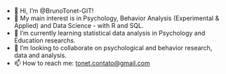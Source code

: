 - 👋 Hi, I’m @BrunoTonet-GIT!
- 👀 My main interest is in Psychology, Behavior Analysis (Experimental & Applied) and Data Science - with R and SQL.
- 🌱 I’m currently learning statistical data analysis in Psychology and Education researchs.
- 💞️ I’m looking to collaborate on psychological and behavior research, data and analysis.
- 📫 How to reach me: tonet.contato@gmail.com

<!---
BrunoTonet-GIT/BrunoTonet-GIT is a ✨ special ✨ repository because its `README.md` (this file) appears on your GitHub profile.
You can click the Preview link to take a look at your changes.
--->
